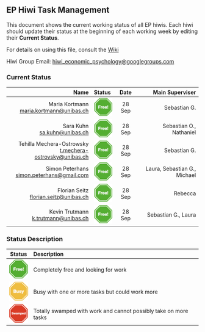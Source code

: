 ## EP Hiwi Task Management

This document shows the current working status of all EP hiwis. Each hiwi should update their status at the beginning of each working week by editing their **Current Status**.

For details on using this file, consult the [Wiki](https://github.com/econpsychbasel/hiwi/wiki/home)

Hiwi Group Email: <a href="mailto:hiwi_economic_psychology@googlegroups.com">hiwi_economic_psychology@googlegroups.com</a> 

### Current Status

| Name   |  Status |    Date      |  Main Superviser |
|----------:|:-----|:-----:|----------:|
|Maria Kortmann<br><a href="mailto:maria.kortmann@unibas.ch">maria.kortmann@unibas.ch</a>  | <img width=50px src="images/free.png"> |    28 Sep| Sebastian G.  |
| Sara Kuhn<br><a href="mailto:sa.kuhn@unibas.ch">sa.kuhn@unibas.ch</a>  | <img width=50px src="images/free.png"> | 28 Sep| Sebastian O., Nathaniel  |
| Tehilla Mechera-Ostrowsky<br><a href="mailto:t.mechera-ostrovsky@unibas.ch">t.mechera-ostrovsky@unibas.ch</a>  | <img width=50px src="images/free.png"> |    28 Sep |Sebastian G. |
| Simon Peterhans<br><a href="simon.peterhans@gmail.com">simon.peterhans@gmail.com</a>   |  <img width=50px src="images/free.png">   |   28 Sep| Laura, Sebastian G., Michael |
| Florian Seitz<br><a href="mailto:florian.seitz@unibas.ch">florian.seitz@unibas.ch</a>  |<img width=50px src="images/free.png"> |    28 Sep| Rebecca  |
| Kevin Trutmann<br><a href="k.trutmann@unibas.ch">k.trutmann@unibas.ch</a>   | <img width=50px src="images/free.png"> |    28 Sep| Sebastian G., Laura |

### Status Description

| Status|      Description      |  
|----------|:-------------|
| <img width=50px src="images/free.png">|  Completely free and looking for work |
| <img width=50px src="images/busy.png">|  Busy with one or more tasks but could work more | 
| <img width=50px src="images/swamped.png">|  Totally swamped with work and cannot possibly take on more tasks  | 
